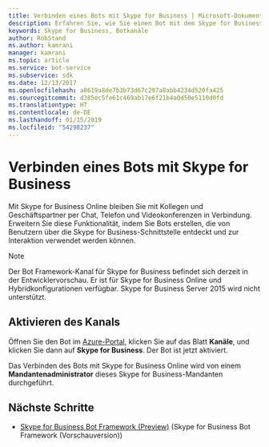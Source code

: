 ```yaml
---
title: Verbinden eines Bots mit Skype for Business | Microsoft-Dokumentation
description: Erfahren Sie, wie Sie einen Bot mit dem Skype for Business-Mandanten verbinden.
keywords: Skype for Business, Botkanäle
author: RobStand
ms.author: kamrani
manager: kamrani
ms.topic: article
ms.service: bot-service
ms.subservice: sdk
ms.date: 12/13/2017
ms.openlocfilehash: a8619a8de7b3b73d67c297a8abb4234d520fa425
ms.sourcegitcommit: d385ec5fe61c469ab17e6f21b4a0d50e5110d0fd
ms.translationtype: HT
ms.contentlocale: de-DE
ms.lasthandoff: 01/15/2019
ms.locfileid: "54298237"
---
```

# <a name="connect-a-bot-to-skype-for-business"></a>Verbinden eines Bots mit Skype for Business

Mit Skype for Business Online bleiben Sie mit Kollegen und Geschäftspartner per Chat, Telefon und Videokonferenzen in Verbindung. Erweitern Sie diese Funktionalität, indem Sie Bots erstellen, die von Benutzern über die Skype for Business-Schnittstelle entdeckt und zur Interaktion verwendet werden können.

> [!NOTE]
> Der Bot Framework-Kanal für Skype for Business befindet sich derzeit in der Entwicklervorschau.
> Er ist für Skype for Business Online und Hybridkonfigurationen verfügbar. Skype for Business Server 2015 wird nicht unterstützt. 

## <a name="enable-the-channel"></a>Aktivieren des Kanals

Öffnen Sie den Bot im [Azure-Portal](https://portal.azure.com/), klicken Sie auf das Blatt **Kanäle**, und klicken Sie dann auf **Skype for Business**. Der Bot ist jetzt aktiviert. 

Das Verbinden des Bots mit Skype for Business Online wird von einem **Mandantenadministrator** dieses Skype for Business-Mandanten durchgeführt.

## <a name="next-steps"></a>Nächste Schritte
* [Skype for Business Bot Framework (Preview)](https://msdn.microsoft.com/en-us/skype/Skype-For-Business-Bot-Framework/docs/overview) (Skype for Business Bot Framework (Vorschauversion))







